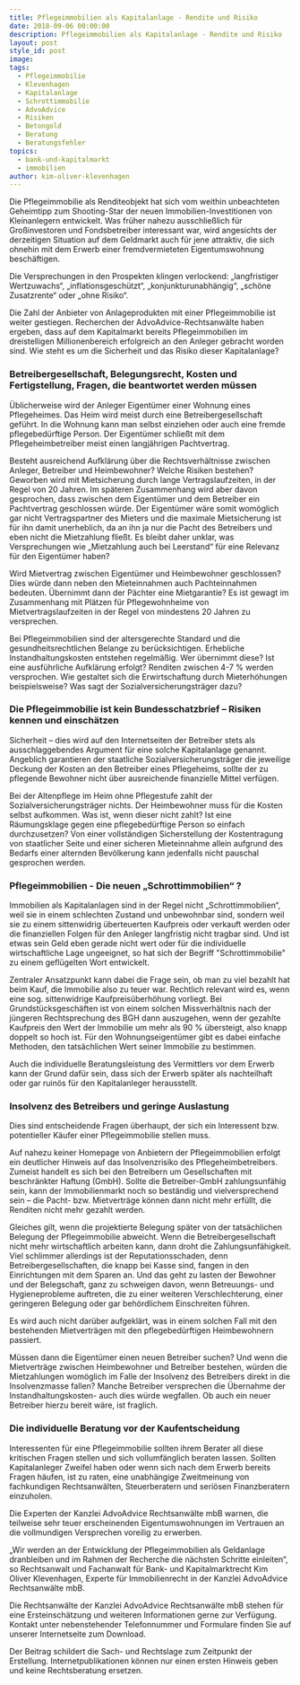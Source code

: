 ```yaml
---
title: Pflegeimmobilien als Kapitalanlage - Rendite und Risiko
date: 2018-09-06 00:00:00
description: Pflegeimmobilien als Kapitalanlage - Rendite und Risiko
layout: post
style_id: post
image:
tags:
  - Pflegeimmobilie
  - Klevenhagen
  - Kapitalanlage
  - Schrottimmobilie
  - AdvoAdvice
  - Risiken
  - Betongold
  - Beratung
  - Beratungsfehler
topics:
  - bank-und-kapitalmarkt
  - immobilien
author: kim-oliver-klevenhagen
---
```


Die Pflegeimmobilie als Renditeobjekt hat sich vom weithin unbeachteten Geheimtipp zum Shooting-Star der neuen Immobilien-Investitionen von Kleinanlegern entwickelt. Was früher nahezu ausschließlich für Großinvestoren und Fondsbetreiber interessant war, wird angesichts der derzeitigen Situation auf dem Geldmarkt auch für jene attraktiv, die sich ohnehin mit dem Erwerb einer fremdvermieteten Eigentumswohnung beschäftigen. 

Die Versprechungen in den Prospekten klingen verlockend: „langfristiger Wertzuwachs“, „inflationsgeschützt“, „konjunkturunabhängig“, „schöne Zusatzrente“ oder „ohne Risiko“. 

Die Zahl der Anbieter von Anlageprodukten mit einer Pflegeimmobilie ist weiter gestiegen. Recherchen der AdvoAdvice-Rechtsanwälte haben ergeben, dass auf dem Kapitalmarkt bereits Pflegeimmobilien im dreistelligen Millionenbereich erfolgreich an den Anleger gebracht worden sind. Wie steht es um die Sicherheit und das Risiko dieser Kapitalanlage?

### Betreibergesellschaft, Belegungsrecht, Kosten und Fertigstellung, Fragen, die beantwortet werden müssen

Üblicherweise wird der Anleger Eigentümer einer Wohnung eines Pflegeheimes. Das Heim wird meist durch eine Betreibergesellschaft geführt. In die Wohnung kann man selbst einziehen oder auch eine fremde pflegebedürftige Person. Der Eigentümer schließt mit dem Pflegeheimbetreiber meist einen langjährigen Pachtvertrag.

Besteht ausreichend Aufklärung über die Rechtsverhältnisse zwischen Anleger, Betreiber und Heimbewohner? Welche Risiken bestehen? Geworben wird mit Mietsicherung durch lange Vertragslaufzeiten, in der Regel von 20 Jahren. Im späteren Zusammenhang wird aber davon gesprochen, dass zwischen dem Eigentümer und dem Betreiber ein Pachtvertrag geschlossen würde. Der Eigentümer wäre somit womöglich gar nicht Vertragspartner des Mieters und die maximale Mietsicherung ist für ihn damit unerheblich, da an ihn ja nur die Pacht des Betreibers und eben nicht die Mietzahlung fließt. Es bleibt daher unklar, was Versprechungen wie „Mietzahlung auch bei Leerstand“ für eine Relevanz für den Eigentümer haben?

Wird Mietvertrag zwischen Eigentümer und Heimbewohner geschlossen? Dies würde dann neben den Mieteinnahmen auch Pachteinnahmen bedeuten. Übernimmt dann der Pächter eine Mietgarantie? Es ist gewagt im Zusammenhang mit Plätzen für Pflegewohnheime von Mietvertragslaufzeiten in der Regel von mindestens 20 Jahren zu versprechen.

Bei Pflegeimmobilien sind der altersgerechte Standard und die gesundheitsrechtlichen Belange zu berücksichtigen. Erhebliche Instandhaltungskosten entstehen regelmäßig. Wer übernimmt diese? Ist eine ausführliche Aufklärung erfolgt? Renditen zwischen 4-7 % werden versprochen. Wie gestaltet sich die Erwirtschaftung durch Mieterhöhungen beispielsweise? Was sagt der Sozialversicherungsträger dazu?

### Die Pflegeimmobilie ist kein Bundesschatzbrief – Risiken kennen und einschätzen

Sicherheit – dies wird auf den Internetseiten der Betreiber stets als ausschlaggebendes Argument für eine solche Kapitalanlage genannt. Angeblich garantieren der staatliche Sozialversicherungsträger die jeweilige Deckung der Kosten an den Betreiber eines Pflegeheims, sollte der zu pflegende Bewohner nicht über ausreichende finanzielle Mittel verfügen.

Bei der Altenpflege im Heim ohne Pflegestufe zahlt der Sozialversicherungsträger nichts. Der Heimbewohner muss für die Kosten selbst aufkommen. Was ist, wenn dieser nicht zahlt? Ist eine Räumungsklage gegen eine pflegebedürftige Person so einfach durchzusetzen? Von einer vollständigen Sicherstellung der Kostentragung von staatlicher Seite und einer sicheren Mieteinnahme allein aufgrund des Bedarfs einer alternden Bevölkerung kann jedenfalls nicht pauschal gesprochen werden.

### Pflegeimmobilien - Die neuen „Schrottimmobilien“ ?

Immobilien als Kapitalanlagen sind in der Regel nicht „Schrottimmobilien“, weil sie in einem schlechten Zustand und unbewohnbar sind, sondern weil sie zu einem sittenwidrig überteuerten Kaufpreis oder verkauft werden oder die finanziellen Folgen für den Anleger langfristig nicht tragbar sind. Und ist etwas sein Geld eben gerade nicht wert oder für die individuelle wirtschaftliche Lage ungeeignet, so hat sich der Begriff "Schrottimmobilie" zu einem geflügelten Wort entwickelt.

Zentraler Ansatzpunkt kann dabei die Frage sein, ob man zu viel bezahlt hat beim Kauf, die Immobilie also zu teuer war. Rechtlich relevant wird es, wenn eine sog. sittenwidrige Kaufpreisüberhöhung vorliegt. Bei Grundstücksgeschäften ist von einem solchen Missverhältnis nach der jüngeren Rechtsprechung des BGH dann auszugehen, wenn der gezahlte Kaufpreis den Wert der Immobilie um mehr als 90 % übersteigt, also knapp doppelt so hoch ist. Für den Wohnungseigentümer gibt es dabei einfache Methoden, den tatsächlichen Wert seiner Immobilie zu bestimmen.

Auch die individuelle Beratungsleistung des Vermittlers vor dem Erwerb kann der Grund dafür sein, dass sich der Erwerb später als nachteilhaft oder gar ruinös für den Kapitalanleger herausstellt.  

### Insolvenz des Betreibers und geringe Auslastung

Dies sind entscheidende Fragen überhaupt, der sich ein Interessent bzw. potentieller Käufer einer Pflegeimmobilie stellen muss.

Auf nahezu keiner Homepage von Anbietern der Pflegeimmobilien erfolgt ein deutlicher Hinweis auf das Insolvenzrisiko des Pflegeheimbetreibers. Zumeist handelt es sich bei den Betreibern um Gesellschaften mit beschränkter Haftung (GmbH). Sollte die Betreiber-GmbH zahlungsunfähig sein, kann der Immobilienmarkt noch so beständig und vielversprechend sein – die Pacht- bzw. Mietverträge können dann nicht mehr erfüllt, die Renditen nicht mehr gezahlt werden.

Gleiches gilt, wenn die projektierte Belegung später von der tatsächlichen Belegung der Pflegeimmobilie abweicht. Wenn die Betreibergesellschaft nicht mehr wirtschaftlich arbeiten kann, dann droht die Zahlungsunfähigkeit. Viel schlimmer allerdings ist der Reputationsschaden, denn Betreibergesellschaften, die knapp bei Kasse sind, fangen in den Einrichtungen mit dem Sparen an. Und das geht zu lasten der Bewohner und der Belegschaft, ganz zu schweigen davon, wenn Betreuungs- und Hygieneprobleme auftreten, die zu einer weiteren Verschlechterung, einer geringeren Belegung oder gar behördlichem Einschreiten führen.

Es wird auch nicht darüber aufgeklärt, was in einem solchen Fall mit den bestehenden Mietverträgen mit den pflegebedürftigen Heimbewohnern passiert.

Müssen dann die Eigentümer einen neuen Betreiber suchen? Und wenn die Mietverträge zwischen Heimbewohner und Betreiber bestehen, würden die Mietzahlungen womöglich im Falle der Insolvenz des Betreibers direkt in die Insolvenzmasse fallen? Manche Betreiber versprechen die Übernahme der Instandhaltungskosten- auch dies würde wegfallen. Ob auch ein neuer Betreiber hierzu bereit wäre, ist fraglich.

### Die individuelle Beratung vor der Kaufentscheidung

Interessenten für eine Pflegeimmobilie sollten ihrem Berater all diese kritischen Fragen stellen und sich vollumfänglich beraten lassen. Sollten Kapitalanleger Zweifel haben oder wenn sich nach dem Erwerb bereits Fragen häufen, ist zu raten, eine unabhängige Zweitmeinung von fachkundigen Rechtsanwälten, Steuerberatern und seriösen Finanzberatern einzuholen.

Die Experten der Kanzlei AdvoAdvice Rechtsanwälte mbB warnen, die teilweise sehr teuer erscheinenden Eigentumswohnungen im Vertrauen an die vollmundigen Versprechen voreilig zu erwerben.

„Wir werden an der Entwicklung der Pflegeimmobilien als Geldanlage dranbleiben und im Rahmen der Recherche die nächsten Schritte einleiten“, so Rechtsanwalt und Fachanwalt für Bank- und Kapitalmarktrecht Kim Oliver Klevenhagen, Experte für Immobilienrecht in der Kanzlei AdvoAdvice Rechtsanwälte mbB.

Die Rechtsanwälte der Kanzlei AdvoAdvice Rechtsanwälte mbB stehen für eine Ersteinschätzung und weiteren Informationen gerne zur Verfügung. Kontakt unter nebenstehender Telefonnummer und Formulare finden Sie auf unserer Internetseite zum Download.

Der Beitrag schildert die Sach- und Rechtslage zum Zeitpunkt der Erstellung. Internetpublikationen können nur einen ersten Hinweis geben und keine Rechtsberatung ersetzen.